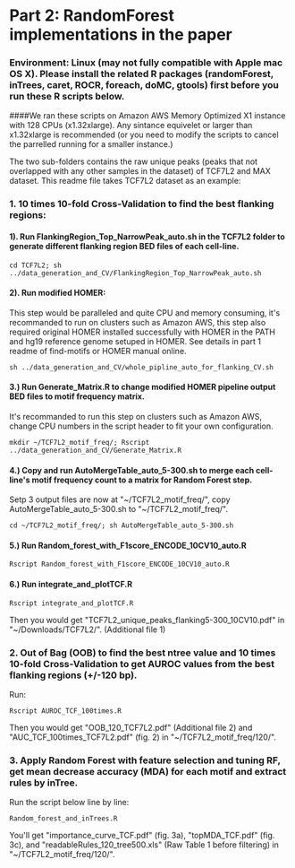 # Part 2: RandomForest implementations in the paper 

### Environment: Linux (may not fully compatible with Apple mac OS X). Please install the related R packages (randomForest, inTrees, caret, ROCR, foreach, doMC, gtools) first before you run these R scripts below. 

####We ran these scripts on Amazon AWS Memory Optimized X1 instance with 128 CPUs (x1.32xlarge). Any sintance equivelet or larger than x1.32xlarge is recommended (or you need to modify the scripts to cancel the parrelled running for a smaller instance.)  

The two sub-folders contains the raw unique peaks (peaks that not overlapped with any other samples in the dataset) of TCF7L2 and MAX dataset. This readme file takes TCF7L2 dataset as an example:

### 1. 10 times 10-fold Cross-Validation to find the best flanking regions:

#### 1). Run FlankingRegion_Top_NarrowPeak_auto.sh in the TCF7L2 folder to generate different flanking region BED files of each cell-line.  

```
cd TCF7L2; sh ../data_generation_and_CV/FlankingRegion_Top_NarrowPeak_auto.sh
```
#### 2). Run modified HOMER: 
This step would be paralleled and quite CPU and memory consuming, it's recommanded to run on clusters such as Amazon AWS, this step also required original HOMER installed successfully with HOMER in the PATH and hg19 reference genome setuped in HOMER. See details in part 1 readme of find-motifs or HOMER manual online.

```
sh ../data_generation_and_CV/whole_pipline_auto_for_flanking_CV.sh
```

#### 3.) Run Generate_Matrix.R to change modified HOMER pipeline output BED files to motif frequency matrix. 
It's recommanded to run this step on clusters such as Amazon AWS, change CPU numbers in the script header to fit your own configuration.
```
mkdir ~/TCF7L2_motif_freq/; Rscript ../data_generation_and_CV/Generate_Matrix.R
```
#### 4.) Copy and run AutoMergeTable_auto_5-300.sh to merge each cell-line's motif frequency count to a matrix for Random Forest step. 
Setp 3 output files are now at "\~/TCF7L2_motif_freq/", copy AutoMergeTable_auto_5-300.sh to "\~/TCF7L2_motif_freq/".
```
cd ~/TCF7L2_motif_freq/; sh AutoMergeTable_auto_5-300.sh
```

#### 5.) Run Random_forest_with_F1score_ENCODE_10CV10_auto.R

```
Rscript Random_forest_with_F1score_ENCODE_10CV10_auto.R
```
#### 6.) Run integrate_and_plotTCF.R
```
Rscript integrate_and_plotTCF.R
```
Then you would get "TCF7L2_unique_peaks_flanking5-300_10CV10.pdf" in "~/Downloads/TCF7L2/". (Additional file 1)

### 2. Out of Bag (OOB) to find the best ntree value and 10 times 10-fold Cross-Validation to get AUROC values from the best flanking regions (+/-120 bp).
Run:

```
Rscript AUROC_TCF_100times.R
```
Then you would get "OOB_120_TCF7L2.pdf" (Additional file 2) and "AUC_TCF_100times_TCF7L2.pdf" (fig. 2) in "~/TCF7L2_motif_freq/120/".

### 3. Apply Random Forest with feature selection and tuning RF, get mean decrease accuracy (MDA) for each motif and extract rules by inTree.
Run the script below line by line:

```
Random_forest_and_inTrees.R
```
You'll get "importance_curve_TCF.pdf" (fig. 3a), "topMDA_TCF.pdf" (fig. 3c), and "readableRules_120_tree500.xls" (Raw Table 1 before filtering) in "~/TCF7L2_motif_freq/120/".



